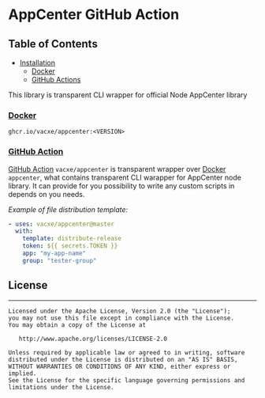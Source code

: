 # AppCenter GitHub Action
## Table of Contents

- [Installation](#installation)
  - [Docker](#docker)
  - [GitHub Actions](#github-action)

This library is transparent CLI wrapper for official Node AppCenter library
### [Docker](https://github.com/Vacxe/appcenter/pkgs/container/appcenter)

```
ghcr.io/vacxe/appcenter:<VERSION>
```

### [GitHub Action](https://github.com/marketplace/actions/appcenter)

[GitHub Action](https://github.com/marketplace/actions/appcenter) `vacxe/appcenter` is transparent wrapper over [Docker](https://github.com/Vacxe/appcenter/pkgs/container/appcenter) `appcenter`, what contains transparent CLI warapper for AppCenter node library. It can provide for you possibility to write any custom scripts in depends on you needs.

*Example of file distribution template:*
```yaml
- uses: vacxe/appcenter@master
  with:
    template: distribute-release
    token: ${{ secrets.TOKEN }}
    app: "my-app-name"
    group: "tester-group"
```

## License

-------

    Licensed under the Apache License, Version 2.0 (the "License");
    you may not use this file except in compliance with the License.
    You may obtain a copy of the License at

       http://www.apache.org/licenses/LICENSE-2.0

    Unless required by applicable law or agreed to in writing, software
    distributed under the License is distributed on an "AS IS" BASIS,
    WITHOUT WARRANTIES OR CONDITIONS OF ANY KIND, either express or implied.
    See the License for the specific language governing permissions and
    limitations under the License.

